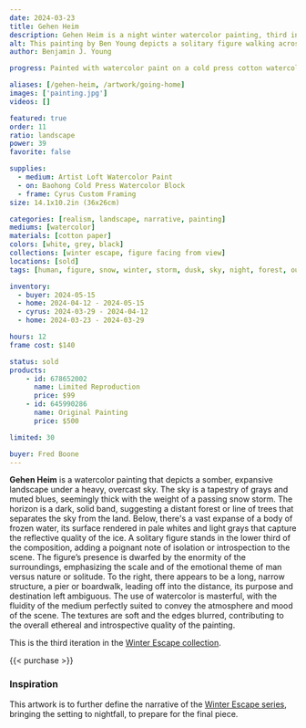 ```yaml
---
date: 2024-03-23
title: Gehen Heim
description: Gehen Heim is a night winter watercolor painting, third in the Winter Escape series. Showing the trek of the lone figure across ice lake.
alt: This painting by Ben Young depicts a solitary figure walking across a lake of ice, with the scene conveying a sense of solitude in a wintry landscape.
author: Benjamin J. Young

progress: Painted with watercolor paint on a cold press cotton watercolor block. I tried to continue the same Andrew Wyeth technique as this painting's predecessor, Escape.

aliases: [/gehen-heim, /artwork/going-home]
images: ['painting.jpg']
videos: []

featured: true
order: 11
ratio: landscape
power: 39
favorite: false

supplies:
  - medium: Artist Loft Watercolor Paint
  - on: Baohong Cold Press Watercolor Block
  - frame: Cyrus Custom Framing
size: 14.1x10.2in (36x26cm)

categories: [realism, landscape, narrative, painting]
mediums: [watercolor]
materials: [cotton paper]
colors: [white, grey, black]
collections: [winter escape, figure facing from view]
locations: [sold]
tags: [human, figure, snow, winter, storm, dusk, sky, night, forest, outdoors, dark, frozen, lake, marina, dock, dim, lonely, isolation, sad]

inventory:
  - buyer: 2024-05-15
  - home: 2024-04-12 - 2024-05-15
  - cyrus: 2024-03-29 - 2024-04-12
  - home: 2024-03-23 - 2024-03-29

hours: 12
frame cost: $140

status: sold
products:
    - id: 678652002
      name: Limited Reproduction
      price: $99
    - id: 645990286
      name: Original Painting
      price: $500

limited: 30

buyer: Fred Boone
---
```


**Gehen Heim** is a watercolor painting that depicts a somber, expansive landscape under a heavy, overcast sky. The sky is a tapestry of grays and muted blues, seemingly thick with the weight of a passing snow storm. The horizon is a dark, solid band, suggesting a distant forest or line of trees that separates the sky from the land. Below, there's a vast expanse of a body of frozen water, its surface rendered in pale whites and light grays that capture the reflective quality of the ice. A solitary figure stands in the lower third of the composition, adding a poignant note of isolation or introspection to the scene. The figure’s presence is dwarfed by the enormity of the surroundings, emphasizing the scale and of the emotional theme of man versus nature or solitude. To the right, there appears to be a long, narrow structure, a pier or boardwalk, leading off into the distance, its purpose and destination left ambiguous. The use of watercolor is masterful, with the fluidity of the medium perfectly suited to convey the atmosphere and mood of the scene. The textures are soft and the edges blurred, contributing to the overall ethereal and introspective quality of the painting.

This is the third iteration in the [Winter Escape collection](/collections/winter-escape/).

{{< purchase >}}

### Inspiration ###

This artwork is to further define the narrative of the [Winter Escape series](/collections/winter-escape/), bringing the setting to nightfall, to prepare for the final piece.